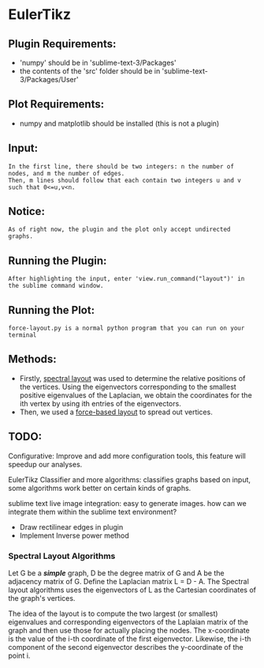 # EulerTikz
## Plugin Requirements:
- 'numpy' should be in 'sublime-text-3/Packages'
- the contents of the 'src' folder should be in 'sublime-text-3/Packages/User'
## Plot Requirements:
- numpy and matplotlib should be installed (this is not a plugin)
## Input:
    In the first line, there should be two integers: n the number of nodes, and m the number of edges.
    Then, m lines should follow that each contain two integers u and v such that 0<=u,v<n.
## Notice:
    As of right now, the plugin and the plot only accept undirected graphs.
## Running the Plugin:
    After highlighting the input, enter 'view.run_command("layout")' in the sublime command window.
## Running the Plot:
    force-layout.py is a normal python program that you can run on your terminal
## Methods:
- Firstly, [spectral layout](https://en.wikipedia.org/wiki/Spectral_layout) was used to determine the relative positions of the vertices. Using the eigenvectors corresponding to the smallest positive eigenvalues of the Laplacian, we obtain the coordinates for the ith vertex by using ith entries of the eigenvectors.
- Then, we used a [force-based layout](https://en.wikipedia.org/wiki/Force-directed_graph_drawing) to spread out vertices.
## TODO:

Configurative: Improve and add more configuration tools, this feature will speedup our analyses.

EulerTikz Classifier and more algorithms: classifies graphs based on input, some algorithms work better on certain kinds of graphs.

sublime text live image integration: easy to generate images. how can we integrate them within the sublime text environment?

- Draw rectilinear edges in plugin
- Implement Inverse power method

### Spectral Layout Algorithms
Let G be a ***simple*** graph, D be the degree matrix of G and A be the adjacency matrix of G. Define the Laplacian matrix L = D - A. The Spectral layout algorithms uses the eigenvectors of L as the Cartesian coordinates of the graph's vertices.

The idea of the layout is to compute the two largest (or smallest) eigenvalues and corresponding eigenvectors of the Laplaian matrix of the graph and then use those for actually placing the nodes. The x-coordinate is the value of the i-th coordinate of the first eigenvector. Likewise, the i-th component of the second eigenvector describes the y-coordinate of the point i.
